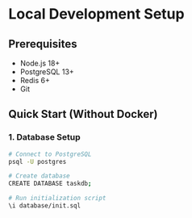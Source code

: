 # Local Development Setup

## Prerequisites
- Node.js 18+ 
- PostgreSQL 13+
- Redis 6+
- Git

## Quick Start (Without Docker)

### 1. Database Setup
```bash
# Connect to PostgreSQL
psql -U postgres

# Create database
CREATE DATABASE taskdb;

# Run initialization script
\i database/init.sql
